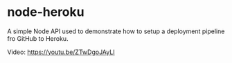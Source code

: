 # node-heroku

A simple Node API used to demonstrate how to setup a deployment pipeline fro GitHub to Heroku.

Video: https://youtu.be/ZTwDgoJAyLI

